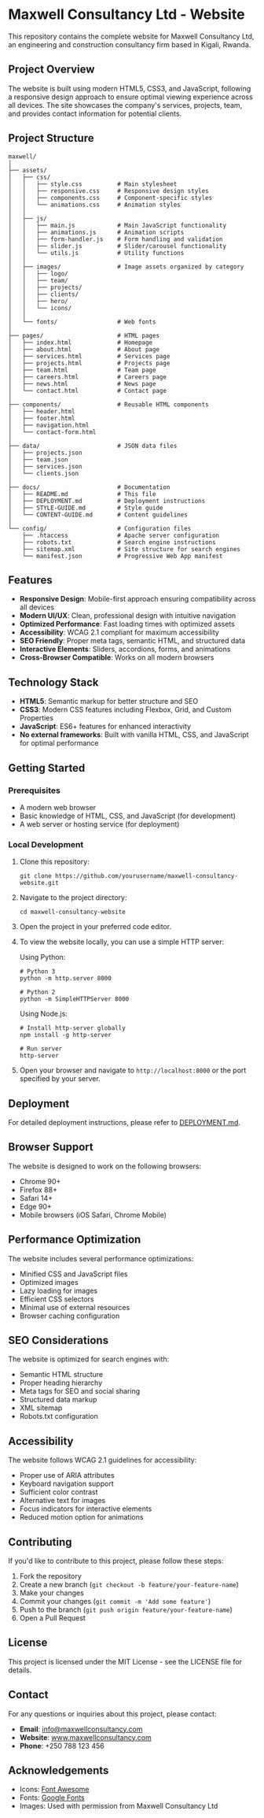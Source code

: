 # Maxwell Consultancy Ltd - Website

This repository contains the complete website for Maxwell Consultancy Ltd, an engineering and construction consultancy firm based in Kigali, Rwanda.

## Project Overview

The website is built using modern HTML5, CSS3, and JavaScript, following a responsive design approach to ensure optimal viewing experience across all devices. The site showcases the company's services, projects, team, and provides contact information for potential clients.

## Project Structure

```
maxwell/
│
├── assets/
│   ├── css/
│   │   ├── style.css          # Main stylesheet
│   │   ├── responsive.css     # Responsive design styles
│   │   ├── components.css     # Component-specific styles
│   │   └── animations.css     # Animation styles
│   │
│   ├── js/
│   │   ├── main.js            # Main JavaScript functionality
│   │   ├── animations.js      # Animation scripts
│   │   ├── form-handler.js    # Form handling and validation
│   │   ├── slider.js          # Slider/carousel functionality
│   │   └── utils.js           # Utility functions
│   │
│   ├── images/                # Image assets organized by category
│   │   ├── logo/
│   │   ├── team/
│   │   ├── projects/
│   │   ├── clients/
│   │   ├── hero/
│   │   └── icons/
│   │
│   └── fonts/                 # Web fonts
│
├── pages/                     # HTML pages
│   ├── index.html             # Homepage
│   ├── about.html             # About page
│   ├── services.html          # Services page
│   ├── projects.html          # Projects page
│   ├── team.html              # Team page
│   ├── careers.html           # Careers page
│   ├── news.html              # News page
│   └── contact.html           # Contact page
│
├── components/                # Reusable HTML components
│   ├── header.html
│   ├── footer.html
│   ├── navigation.html
│   └── contact-form.html
│
├── data/                      # JSON data files
│   ├── projects.json
│   ├── team.json
│   ├── services.json
│   └── clients.json
│
├── docs/                      # Documentation
│   ├── README.md              # This file
│   ├── DEPLOYMENT.md          # Deployment instructions
│   ├── STYLE-GUIDE.md         # Style guide
│   └── CONTENT-GUIDE.md       # Content guidelines
│
└── config/                    # Configuration files
    ├── .htaccess              # Apache server configuration
    ├── robots.txt             # Search engine instructions
    ├── sitemap.xml            # Site structure for search engines
    └── manifest.json          # Progressive Web App manifest
```

## Features

- **Responsive Design**: Mobile-first approach ensuring compatibility across all devices
- **Modern UI/UX**: Clean, professional design with intuitive navigation
- **Optimized Performance**: Fast loading times with optimized assets
- **Accessibility**: WCAG 2.1 compliant for maximum accessibility
- **SEO Friendly**: Proper meta tags, semantic HTML, and structured data
- **Interactive Elements**: Sliders, accordions, forms, and animations
- **Cross-Browser Compatible**: Works on all modern browsers

## Technology Stack

- **HTML5**: Semantic markup for better structure and SEO
- **CSS3**: Modern CSS features including Flexbox, Grid, and Custom Properties
- **JavaScript**: ES6+ features for enhanced interactivity
- **No external frameworks**: Built with vanilla HTML, CSS, and JavaScript for optimal performance

## Getting Started

### Prerequisites

- A modern web browser
- Basic knowledge of HTML, CSS, and JavaScript (for development)
- A web server or hosting service (for deployment)

### Local Development

1. Clone this repository:
   ```
   git clone https://github.com/yourusername/maxwell-consultancy-website.git
   ```

2. Navigate to the project directory:
   ```
   cd maxwell-consultancy-website
   ```

3. Open the project in your preferred code editor.

4. To view the website locally, you can use a simple HTTP server:

   Using Python:
   ```
   # Python 3
   python -m http.server 8000
   
   # Python 2
   python -m SimpleHTTPServer 8000
   ```

   Using Node.js:
   ```
   # Install http-server globally
   npm install -g http-server
   
   # Run server
   http-server
   ```

5. Open your browser and navigate to `http://localhost:8000` or the port specified by your server.

## Deployment

For detailed deployment instructions, please refer to [DEPLOYMENT.md](DEPLOYMENT.md).

## Browser Support

The website is designed to work on the following browsers:

- Chrome 90+
- Firefox 88+
- Safari 14+
- Edge 90+
- Mobile browsers (iOS Safari, Chrome Mobile)

## Performance Optimization

The website includes several performance optimizations:

- Minified CSS and JavaScript files
- Optimized images
- Lazy loading for images
- Efficient CSS selectors
- Minimal use of external resources
- Browser caching configuration

## SEO Considerations

The website is optimized for search engines with:

- Semantic HTML structure
- Proper heading hierarchy
- Meta tags for SEO and social sharing
- Structured data markup
- XML sitemap
- Robots.txt configuration

## Accessibility

The website follows WCAG 2.1 guidelines for accessibility:

- Proper use of ARIA attributes
- Keyboard navigation support
- Sufficient color contrast
- Alternative text for images
- Focus indicators for interactive elements
- Reduced motion option for animations

## Contributing

If you'd like to contribute to this project, please follow these steps:

1. Fork the repository
2. Create a new branch (`git checkout -b feature/your-feature-name`)
3. Make your changes
4. Commit your changes (`git commit -m 'Add some feature'`)
5. Push to the branch (`git push origin feature/your-feature-name`)
6. Open a Pull Request

## License

This project is licensed under the MIT License - see the LICENSE file for details.

## Contact

For any questions or inquiries about this project, please contact:

- **Email**: info@maxwellconsultancy.com
- **Website**: www.maxwellconsultancy.com
- **Phone**: +250 788 123 456

## Acknowledgements

- Icons: [Font Awesome](https://fontawesome.com/)
- Fonts: [Google Fonts](https://fonts.google.com/)
- Images: Used with permission from Maxwell Consultancy Ltd 